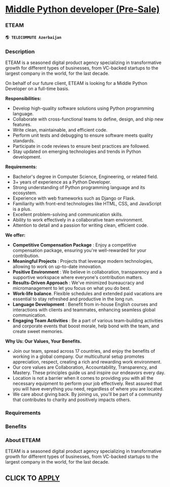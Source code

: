 # [Middle Python developer (Pre-Sale)](https://www.remotewlb.com/apply/middle-python-developer-pre-sale)  
### ETEAM  
#### `🌎 TELECOMMUTE Azerbaijan`  

### **Description**

ETEAM is a seasoned digital product agency specializing in transformative growth for different types of businesses, from VC-backed startups to the largest company in the world, for the last decade.

On behalf of our future client, ETEAM is looking for a Middle Python Developer on a full-time basis.

 **Responsibilities:**

  * Develop high-quality software solutions using Python programming language.
  * Collaborate with cross-functional teams to define, design, and ship new features.
  * Write clean, maintainable, and efficient code.
  * Perform unit tests and debugging to ensure software meets quality standards.
  * Participate in code reviews to ensure best practices are followed.
  * Stay updated on emerging technologies and trends in Python development.

**Requirements:**

  * Bachelor's degree in Computer Science, Engineering, or related field.
  * 3+ years of experience as a Python Developer.
  * Strong understanding of Python programming language and its ecosystem.
  * Experience with web frameworks such as Django or Flask.
  * Familiarity with front-end technologies like HTML, CSS, and JavaScript is a plus.
  * Excellent problem-solving and communication skills.
  * Ability to work effectively in a collaborative team environment.
  * Attention to detail and a passion for writing clean, efficient code.

**We offer:**

  * **Competitive Compensation Package** : Enjoy a competitive compensation package, ensuring you're well-rewarded for your contribution.
  * **Meaningful Projects** : Projects that leverage modern technologies, allowing to work on up-to-date innovation.
  * **Positive Environment** : We believe in collaboration, transparency and a supportive workspace where everyone's contribution matters.
  * **Results-Driven Approach** : We've minimized bureaucracy and micromanagement to let you focus on what you do best.
  * **Work-life balance**. Flexible schedules and extended paid vacations are essential to stay refreshed and productive in the long run.
  * **Language Development** : Benefit from in-house English courses and interactions with clients and teammates, enhancing seamless global communication.
  * **Engaging Team Activities** : Be a part of various team-building activities and corporate events that boost morale, help bond with the team, and create sweet memories.

**Why Us: Our Values, Your Benefits.**

  * Join our team, spread across 17 countries, and enjoy the benefits of working in a global company. Our multicultural setup promotes appreciation, respect, creating a rich and rewarding work environment.
  * Our core values are Collaboration, Accountability, Transparency, and Mastery. These principles guide us and inspire our endeavors every day.
  * Location is not a barrier when it comes to providing you with all the necessary equipment to perform your job effectively. Rest assured that you will have everything you need, regardless of where you are located.
  * We care about giving back. By joining us, you'll be part of a community that contributes to charity and positively impacts others.

### **Requirements**

###  **Benefits**

###  **About ETEAM**

ETEAM is a seasoned digital product agency specializing in transformative growth for different types of businesses, from VC-backed startups to the largest company in the world, for the last decade.

  
## CLICK TO [APPLY](https://www.remotewlb.com/apply/middle-python-developer-pre-sale)

